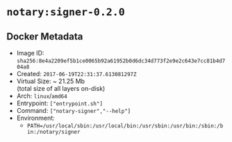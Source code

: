 # `notary:signer-0.2.0`

## Docker Metadata

- Image ID: `sha256:8e4a2209ef5b1ce0065b92a61952b0d6dc34d773f2e9e2c643e7cc81b4d704a8`
- Created: `2017-06-19T22:31:37.613081297Z`
- Virtual Size: ~ 21.25 Mb  
  (total size of all layers on-disk)
- Arch: `linux`/`amd64`
- Entrypoint: `["entrypoint.sh"]`
- Command: `["notary-signer","--help"]`
- Environment:
  - `PATH=/usr/local/sbin:/usr/local/bin:/usr/sbin:/usr/bin:/sbin:/bin:/notary/signer`
